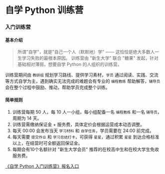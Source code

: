 # 自学 Python 训练营

### 入门训练营

#### 基本介绍

> 所谓"自学"，就是"自己一个人（默默地）学" —— 这恰恰是绝大多数人一生学习失败的最根本原因。
训练营由 "新生大学" 联合 "糖果" 发起，针对基础相对薄弱，想要自学 Python 的人组织的训练营。

训练营期间由 `教研组` 规划学习路线、提供学习素材，`学员` 通过阅读、实践、交流等方式自学为主，遇到确实无法完成的难题会有专业的 `编程教练` 帮助解答，`辅导员` 会在整个过程中鼓励、推动，帮助学员完成整个训练。

#### 简单规则

1. 训练营每期 50 人，每 10 人一小组，每小组配备一名 `编程教练` 和一名 `辅导员`，周期为 14 天。
2. 训练营需缴纳保证金 + 服务费，具体定价会根据运营成本动态调整。
3. 每天 00:00 会发布当天 `学习材料` 和 `自学任务`，学员需要在 24:00 前完成。
4. 每天需要 `提交作业` 和 `学习总结打卡`，可获得 `星星`，通过积累 `星星` 到达合格标准以上，在结营时可全额返回保证金。
5. 每期会有10个名额针对 "新生大学会员" 推荐的在校高中生和在校大学生免收服务费。



[《自学 Python 入门训练营》报名入口](https://h5.youzan.com/v2/goods/2fo1zmvtzgvec)

